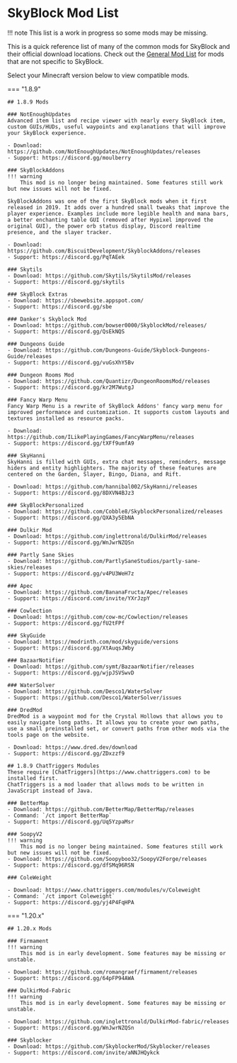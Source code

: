# SkyBlock Mod List
!!! note
    This list is a work in progress so some mods may be missing.

This is a quick reference list of many of the common mods for SkyBlock and their official download locations.
Check out the [General Mod List](general-mod-list.md) for mods that are not specific to SkyBlock.

Select your Minecraft version below to view compatible mods.

=== "1.8.9"
    
    ## 1.8.9 Mods

    ### NotEnoughUpdates
    Advanced item list and recipe viewer with nearly every SkyBlock item, custom GUIs/HUDs, useful waypoints and explanations that will improve your SkyBlock experience.
    
    - Download: https://github.com/NotEnoughUpdates/NotEnoughUpdates/releases
    - Support: https://discord.gg/moulberry
    
    ### SkyBlockAddons
    !!! warning
        This mod is no longer being maintained. Some features still work but new issues will not be fixed.
    
    SkyBlockAddons was one of the first SkyBlock mods when it first released in 2019. It adds over a hundred small tweaks that improve the player experience. Examples include more legible health and mana bars, a better enchanting table GUI (removed after Hypixel improved the original GUI), the power orb status display, Discord realtime presence, and the slayer tracker.
    
    - Download: https://github.com/BiscuitDevelopment/SkyblockAddons/releases
    - Support: https://discord.gg/PqTAEek
        
    ### Skytils
    - Download: https://github.com/Skytils/SkytilsMod/releases
    - Support: https://discord.gg/skytils
    
    ### SkyBlock Extras
    - Download: https://sbewebsite.appspot.com/
    - Support: https://discord.gg/sbe
    
    ### Danker's Skyblock Mod
    - Download: https://github.com/bowser0000/SkyblockMod/releases/
    - Support: https://discord.gg/QsEkNQS
    
    ### Dungeons Guide
    - Download: https://github.com/Dungeons-Guide/Skyblock-Dungeons-Guide/releases
    - Support: https://discord.gg/vuGsXhY5Bv
    
    ### Dungeon Rooms Mod
    - Download: https://github.com/Quantizr/DungeonRoomsMod/releases
    - Support: https://discord.gg/kr2M7WutgJ
    
    ### Fancy Warp Menu
    Fancy Warp Menu is a rewrite of SkyBlock Addons' fancy warp menu for improved performance and customization. It supports custom layouts and textures installed as resource packs.
    
    - Download: https://github.com/ILikePlayingGames/FancyWarpMenu/releases
    - Support: https://discord.gg/tXFf9umfA9
    
    ### SkyHanni
    SkyHanni is filled with GUIs, extra chat messages, reminders, message hiders and entity highlighters. The majority of these features are centered on the Garden, Slayer, Bingo, Diana, and Rift.
    
    - Download: https://github.com/hannibal002/SkyHanni/releases
    - Support: https://discord.gg/8DXVN4BJz3
    
    ### SkyBlockPersonalized
    - Download: https://github.com/Cobble8/SkyblockPersonalized/releases
    - Support: https://discord.gg/QXA3y5EbNA
    
    ### Dulkir Mod
    - Download: https://github.com/inglettronald/DulkirMod/releases
    - Support: https://discord.gg/WnJwrNZQSn
    
    ### Partly Sane Skies
    - Download: https://github.com/PartlySaneStudios/partly-sane-skies/releases
    - Support: https://discord.gg/v4PU3WeH7z
    
    ### Apec
    - Download: https://github.com/BananaFructa/Apec/releases
    - Support: https://discord.com/invite/YXrJzpY
    
    ### Cowlection
    - Download: https://github.com/cow-mc/Cowlection/releases
    - Support: https://discord.gg/fU2tFPf
    
    ### SkyGuide
    - Download: https://modrinth.com/mod/skyguide/versions
    - Support: https://discord.gg/XtAuqsJWby
    
    ### BazaarNotifier
    - Download: https://github.com/symt/BazaarNotifier/releases
    - Support: https://discord.gg/wjpJSVSwvD
    
    ### WaterSolver
    - Download: https://github.com/Desco1/WaterSolver
    - Support: https://github.com/Desco1/WaterSolver/issues

    ### DredMod
    DredMod is a waypoint mod for the Crystal Hollows that allows you to easily navigate long paths. It allows you to create your own paths, use a small preinstalled set, or convert paths from other mods via the tools page on the website.
    
    - Download: https://www.dred.dev/download
    - Support: https://discord.gg/ZDxzzf9
    
    ## 1.8.9 ChatTriggers Modules
    These require [ChatTriggers](https://www.chattriggers.com) to be installed first.
    ChatTriggers is a mod loader that allows mods to be written in JavaScript instead of Java.
    
    ### BetterMap
    - Download: https://github.com/BetterMap/BetterMap/releases
    - Command: `/ct import BetterMap`
    - Support: https://discord.gg/Uq5YzpaMsr
    
    ### SoopyV2
    !!! warning
        This mod is no longer being maintained. Some features still work but new issues will not be fixed.
    - Download: https://github.com/Soopyboo32/SoopyV2Forge/releases
    - Support: https://discord.gg/dfSMq96RSN
    
    ### ColeWeight
    
    - Download: https://www.chattriggers.com/modules/v/Coleweight
    - Command: `/ct import Coleweight`
    - Support: https://discord.gg/yj4P4FqHPA

=== "1.20.x"
    
    ## 1.20.x Mods    

    ### Firmament
    !!! warning
        This mod is in early development. Some features may be missing or unstable.
    
    - Download: https://github.com/romangraef/firmament/releases
    - Support: https://discord.gg/64pFP94AWA
    
    ### DulkirMod-Fabric
    !!! warning
        This mod is in early development. Some features may be missing or unstable.
    
    - Download: https://github.com/inglettronald/DulkirMod-fabric/releases
    - Support: https://discord.gg/WnJwrNZQSn
    
    ### Skyblocker
    - Download: https://github.com/SkyblockerMod/Skyblocker/releases
    - Support: https://discord.com/invite/aNNJHQykck
